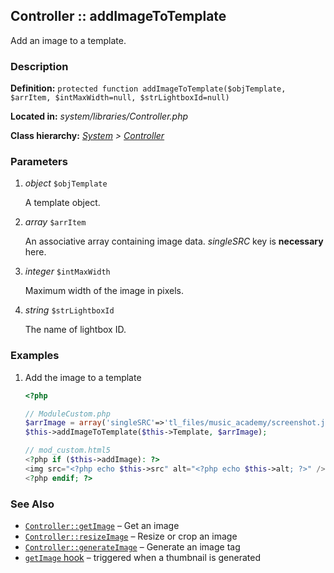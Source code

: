 
Controller :: addImageToTemplate
-------------------------------------------

Add an image to a template.


### Description ###

**Definition:** `protected function addImageToTemplate($objTemplate, $arrItem, $intMaxWidth=null, $strLightboxId=null)`

**Located in:** *system/libraries/Controller.php*

**Class hierarchy:** *[System](../System.php) > [Controller](../Controller.php)*


### Parameters ###

1. *object* `$objTemplate`

	A template object.

2. *array* `$arrItem`

	An associative array containing image data. *singleSRC* key is **necessary** here.

3. *integer* `$intMaxWidth`

	Maximum width of the image in pixels.

3. *string* `$strLightboxId`

	The name of lightbox ID.


### Examples ###

1. Add the image to a template

	```php
	<?php

	// ModuleCustom.php
	$arrImage = array('singleSRC'=>'tl_files/music_academy/screenshot.jpg', 'alt'=>'Screenshot of Music Academy');
	$this->addImageToTemplate($this->Template, $arrImage);

	// mod_custom.html5
	<?php if ($this->addImage): ?>
	<img src="<?php echo $this->src" alt="<?php echo $this->alt; ?>" />
	<?php endif; ?>
	```

### See Also ###

- [`Controller::getImage`](getImage.md) – Get an image
- [`Controller::resizeImage`](resizeImage.md) – Resize or crop an image
- [`Controller::generateImage`](generateImage.md) – Generate an image tag
- [`getImage` hook](../../hooks/getImage.md) – triggered when a thumbnail is generated

